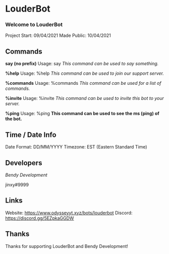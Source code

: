 # LouderBot
### Welcome to LouderBot

Project Start: 09/04/2021
Made Public: 10/04/2021

## Commands

**say (no prefix)**
Usage: say <message>
*This command can be used to say something.*

**%help**
Usage: %help
*This command can be used to join our support server.*

**%commands**
Usage: %commands
*This command can be used for a list of commands.*

**%invite**
Usage: %invite
*This command can be used to invite this bot to your server.*

**%ping**
Usage: %ping
**This command can be used to see the ms (ping) of the bot.**

## Time / Date Info

Date Format: DD/MM/YYYY
Timezone: EST (Eastern Standard Time)

## Developers
*Bendy Development*

jinxy#9999

## Links

Website: https://www.odysseyyt.xyz/bots/louderbot
Discord: https://discord.gg/5EZpkaGGDW

## Thanks

Thanks for supporting LouderBot and Bendy Development!
